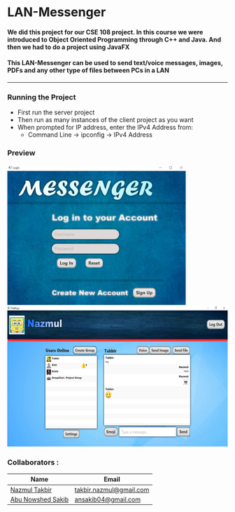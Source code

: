 # LAN-Messenger

#### We did this project for our CSE 108 project. In this course we were introduced to Object Oriented Programming through C++ and Java. And then we had to do a project using JavaFX

#### This LAN-Messenger can be used to send text/voice messages, images, PDFs and any other type of files between PCs in a LAN

---

### Running the Project
* First run the server project
* Then run as many instances of the client project as you want
* When prompted for IP address, enter the IPv4 Address from:
    * Command Line -> ipconfig -> IPv4 Address

### Preview
<img src="Sample Pics/Login.JPG" alt="drawing" height="320"/>
<img src="Sample Pics/ChatPage.JPG" alt="drawing" height="320"/>

### Collaborators :

| Name              | Email                    |
| ----------------- | ------------------------ |
| [Nazmul Takbir](https://nazmultakbir.github.io/)     | takbir.nazmul@gmail.com |
| [Abu Nowshed Sakib](https://github.com/ansakib) | ansakib04@gmail.com      |
